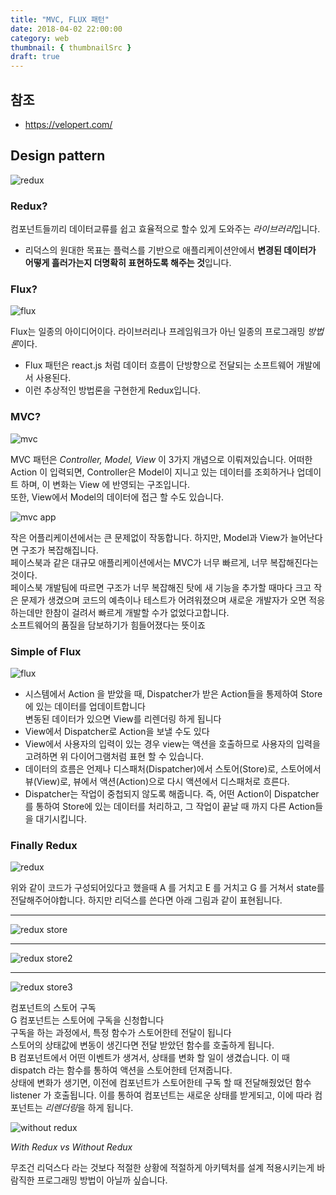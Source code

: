 ```yaml
---
title: "MVC, FLUX 패턴"
date: 2018-04-02 22:00:00
category: web
thumbnail: { thumbnailSrc }
draft: true
---
```


## 참조
- https://velopert.com/

## **Design pattern**

![redux](https://user-images.githubusercontent.com/35126809/64483898-81934700-d245-11e9-8976-7ffbf039472c.png "redux")

### Redux?

컴포넌트들끼리 데이터교류를 쉽고 효율적으로 할수 있게
도와주는 *라이브러리*입니다.

- 리덕스의 원대한 목표는 플럭스를 기반으로 애플리케이션안에서
  **변경된 데이터가 어떻게 흘러가는지 더명확히 표현하도록 해주는 것**입니다.

### Flux?

![flux](https://user-images.githubusercontent.com/35126809/64483899-81934700-d245-11e9-8301-3fc09fe2ff3b.png "flux")

Flux는 일종의 아이디어이다.
라이브러리나 프레임워크가 아닌 일종의 프로그래밍 *방법론*이다.

- Flux 패턴은 react.js 처럼 데이터 흐름이 단방향으로 전달되는 소프트웨어 개발에서 사용된다.
- 이런 추상적인 방법론을 구현한게 Redux입니다.

### MVC?

![mvc](https://user-images.githubusercontent.com/35126809/64483900-822bdd80-d245-11e9-83fc-3977c8df8f65.png "mvc")

MVC 패턴은 _Controller, Model, View_ 이 3가지 개념으로 이뤄져있습니다. 어떠한 Action 이 입력되면, Controller은 Model이 지니고 있는 데이터를 조회하거나 업데이트 하며, 이 변화는 View 에 반영되는 구조입니다.<br />
또한, View에서 Model의 데이터에 접근 할 수도 있습니다.

![mvc app](https://user-images.githubusercontent.com/35126809/64483901-822bdd80-d245-11e9-9a2c-88af8a2b866f.png "lot of app")

작은 어플리케이션에서는 큰 문제없이 작동합니다. 하지만, Model과 View가 늘어난다면 구조가 복잡해집니다.<br />
페이스북과 같은 대규모 애플리케이션에서는 MVC가 너무 빠르게, 너무 복잡해진다는 것이다.<br />
페이스북 개발팀에 따르면 구조가 너무 복잡해진 탓에 새 기능을 추가할 때마다 크고 작은 문제가 생겼으며 코드의 예측이나 테스트가 어려워졌으며 새로운 개발자가 오면 적응하는데만 한참이 걸려서 빠르게 개발할 수가 없었다고합니다.<br />
소프트웨어의 품질을 담보하기가 힘들어졌다는 뜻이죠

### Simple of Flux

![flux](https://user-images.githubusercontent.com/35126809/64483902-822bdd80-d245-11e9-8c6a-fe31f780468c.png "simple flux")

- 시스템에서 Action 을 받았을 때, Dispatcher가 받은 Action들을 통제하여 Store에 있는 데이터를 업데이트합니다<br />
  변동된 데이터가 있으면 View를 리렌더링 하게 됩니다
- View에서 Dispatcher로 Action을 보낼 수도 있다
- View에서 사용자의 입력이 있는 경우 view는 액션을 호출하므로 ​사용자의 입력을 고려하면 위 다이어그램처럼 표현 할 수 있습니다.
- 데이터의 흐름은 언제나 디스패처(Dispatcher)에서 스토어(Store)로, 스토어에서 ​뷰(View)로, 뷰에서 액션(Action)으로 다시 액션에서 디스패처로 흐른다.
- Dispatcher는 작업이 중첩되지 않도록 해줍니다. 즉, 어떤 Action이 Dispatcher를 통하여 Store에 있는 데이터를 처리하고, 그 작업이 끝날 때 까지 다른 Action들을 대기시킵니다.

### Finally Redux

![redux](https://user-images.githubusercontent.com/35126809/64483908-aab3d780-d245-11e9-8516-faf6331c905a.png "redux")

위와 같이 코드가 구성되어있다고 했을때
A 를 거치고 E 를 거치고 G 를 거쳐서 state를 전달해주어야합니다.
하지만 리덕스를 쓴다면 아래 그림과 같이 표현됩니다.

---

![redux store](https://user-images.githubusercontent.com/35126809/64483909-ab4c6e00-d245-11e9-89f7-321269b0619c.png "redux store")

---

![redux store2](https://user-images.githubusercontent.com/35126809/64483910-ab4c6e00-d245-11e9-840f-724466765a7e.png "redux store2")

---

![redux store3](https://user-images.githubusercontent.com/35126809/64483911-ab4c6e00-d245-11e9-886a-87bb4b103900.png "redux store3")

컴포넌트의 스토어 구독<br />
G 컴포넌트는 스토어에 구독을 신청합니다<br />
구독을 하는 과정에서, 특정 함수가 스토어한테 전달이 됩니다<br />
스토어의 상태값에 변동이 생긴다면 전달 받았던 함수를 호출하게 됩니다.<br />
B 컴포넌트에서 어떤 이벤트가 생겨서, 상태를 변화 할 일이 생겼습니다. 이 때 dispatch 라는 함수를 통하여 액션을 스토어한테 던져줍니다.<br />
상태에 변화가 생기면, 이전에 컴포넌트가 스토어한테 구독 할 때 전달해줬었던 함수 listener 가 호출됩니다. 이를 통하여 컴포넌트는 새로운 상태를 받게되고, 이에 따라 컴포넌트는 *리렌더링*을 하게 됩니다.

![without redux](https://user-images.githubusercontent.com/35126809/64483923-f1a1cd00-d245-11e9-9b76-415b120857c6.png "without redux")

_With Redux vs Without Redux_

무조건 리덕스다 라는 것보다
적절한 상황에 적절하게 아키텍처를 설계 적용시키는게
바람직한 프로그래밍 방법이 아닐까 싶습니다.

